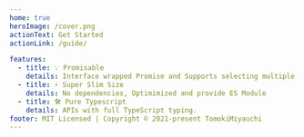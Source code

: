 ```yaml
---
home: true
heroImage: /cover.png
actionText: Get Started
actionLink: /guide/

features:
  - title: 💡 Promisable
    details: Interface wrapped Promise and Supports selecting multiple files and the file type accepts
  - title: ⚡️ Super Slim Size
    details: No dependencies, Optimimized and provide ES Module
  - title: 🛠️ Pure Typescript
    details: APIs with full TypeScript typing.
footer: MIT Licensed | Copyright © 2021-present TomokiMiyauchi
---
```

